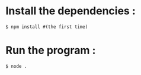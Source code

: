 # Install the dependencies : 
    $ npm install #(the first time)

# Run the program :
    $ node .

